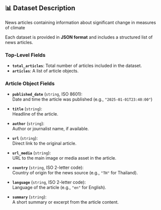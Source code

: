 ## 📊 Dataset Description
News articles containing information about significant change in measures of climate

Each dataset is provided in **JSON format** and includes a structured list of news articles.


### Top-Level Fields
- **`total_articles`**: Total number of articles included in the dataset.
- **`articles`**: A list of article objects.

### Article Object Fields
- **`published_date`** (`string`, ISO 8601):  
  Date and time the article was published (e.g., `"2025-01-01T23:40:00"`)

- **`title`** (`string`):  
  Headline of the article.

- **`author`** (`string`):  
  Author or journalist name, if available.

- **`url`** (`string`):  
  Direct link to the original article.

- **`url_media`** (`string`):  
  URL to the main image or media asset in the article.

- **`country`** (`string`, ISO 2-letter code):  
  Country of origin for the news source (e.g., `"TH"` for Thailand).

- **`language`** (`string`, ISO 2-letter code):  
  Language of the article (e.g., `"en"` for English).

- **`summary`** (`string`):  
  A short summary or excerpt from the article content.
